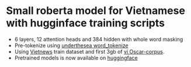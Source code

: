 #  Small roberta model for Vietnamese with hugginface training scripts
 - 6 layers, 12 attention heads and 384 hidden with whole word masking
 - Pre-tokenize using [underthesea word_tokenize](https://github.com/undertheseanlp/underthesea)
 - Using [Vietnews](https://github.com/ThanhChinhBK/vietnews) train dataset  and first 3gb of [vi Oscar-corpus](https://oscar-corpus.com/post/oscar-2019/).
 - Pretrained models is now available on [huggingface](https://huggingface.co/Zayt/viRoberta-l6-h384-word-cased)